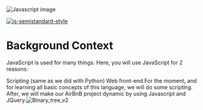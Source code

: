 
![Javascript image](https://s3.amazonaws.com/intranet-projects-files/holbertonschool-higher-level_programming+/303/Javascript-535.png.jpeg)

[![js-semistandard-style](https://raw.githubusercontent.com/standard/semistandard/master/badge.svg)](https://github.com/standard/semistandard)

# Background Context
JavaScript is used for many things. Here, you will use JavaScript for 2 reasons:

Scripting (same as we did with Python)
Web front-end
For the moment, and for learning all basic concepts of this language, we will do some scripting. After, we will make our AirBnB project dynamic by using Javascript and JQuery.![Binary_tree_v2](https://github.com/davidddeveloper/alx-higher_level_programming/assets/142942999/500f6f8f-3137-45e2-9173-989584b8c4df)
